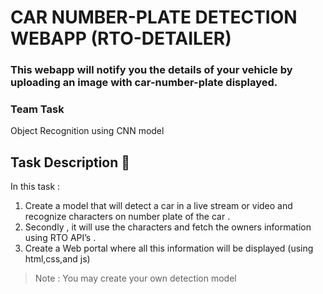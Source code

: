 # CAR NUMBER-PLATE DETECTION WEBAPP (RTO-DETAILER)

### This webapp will notify you the details of your vehicle by uploading an image with car-number-plate displayed.

### Team Task


Object Recognition using CNN model

## Task Description 📄

 In this task :
1. Create a model that will detect a car in a live stream or video and recognize characters on number plate of the car .
2. Secondly , it will use the characters and fetch the owners information using RTO API’s .
3. Create a Web portal where all this information will be displayed (using html,css,and js)
> Note : You may create your own detection model
